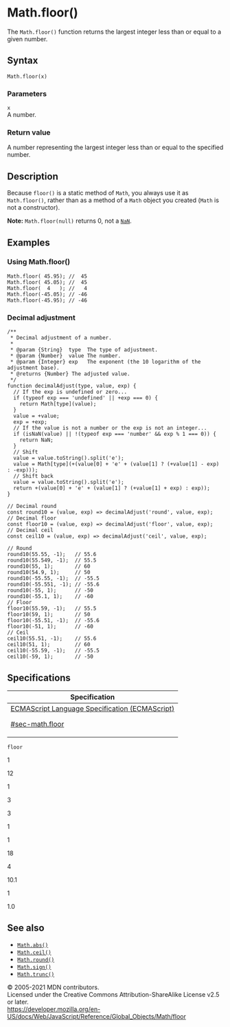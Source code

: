 # Math.floor()

The `Math.floor()` function returns the largest integer less than or equal to a given number.

## Syntax

    Math.floor(x)

### Parameters

`x`  
A number.

### Return value

A number representing the largest integer less than or equal to the specified number.

## Description

Because `floor()` is a static method of `Math`, you always use it as `Math.floor()`, rather than as a method of a `Math` object you created (`Math` is not a constructor).

**Note:** `Math.floor(null)` returns 0, not a [`NaN`](../nan).

## Examples

### Using Math.floor()

    Math.floor( 45.95); //  45
    Math.floor( 45.05); //  45
    Math.floor(  4   ); //   4
    Math.floor(-45.05); // -46
    Math.floor(-45.95); // -46

### Decimal adjustment

    /**
     * Decimal adjustment of a number.
     *
     * @param {String}  type  The type of adjustment.
     * @param {Number}  value The number.
     * @param {Integer} exp   The exponent (the 10 logarithm of the adjustment base).
     * @returns {Number} The adjusted value.
     */
    function decimalAdjust(type, value, exp) {
      // If the exp is undefined or zero...
      if (typeof exp === 'undefined' || +exp === 0) {
        return Math[type](value);
      }
      value = +value;
      exp = +exp;
      // If the value is not a number or the exp is not an integer...
      if (isNaN(value) || !(typeof exp === 'number' && exp % 1 === 0)) {
        return NaN;
      }
      // Shift
      value = value.toString().split('e');
      value = Math[type](+(value[0] + 'e' + (value[1] ? (+value[1] - exp) : -exp)));
      // Shift back
      value = value.toString().split('e');
      return +(value[0] + 'e' + (value[1] ? (+value[1] + exp) : exp));
    }

    // Decimal round
    const round10 = (value, exp) => decimalAdjust('round', value, exp);
    // Decimal floor
    const floor10 = (value, exp) => decimalAdjust('floor', value, exp);
    // Decimal ceil
    const ceil10 = (value, exp) => decimalAdjust('ceil', value, exp);

    // Round
    round10(55.55, -1);   // 55.6
    round10(55.549, -1);  // 55.5
    round10(55, 1);       // 60
    round10(54.9, 1);     // 50
    round10(-55.55, -1);  // -55.5
    round10(-55.551, -1); // -55.6
    round10(-55, 1);      // -50
    round10(-55.1, 1);    // -60
    // Floor
    floor10(55.59, -1);   // 55.5
    floor10(59, 1);       // 50
    floor10(-55.51, -1);  // -55.6
    floor10(-51, 1);      // -60
    // Ceil
    ceil10(55.51, -1);    // 55.6
    ceil10(51, 1);        // 60
    ceil10(-55.59, -1);   // -55.5
    ceil10(-59, 1);       // -50

## Specifications

<table><thead><tr class="header"><th>Specification</th></tr></thead><tbody><tr class="odd"><td><a href="https://tc39.es/ecma262/#sec-math.floor">ECMAScript Language Specification (ECMAScript) 
<br/>

<span class="small">#sec-math.floor</span></a></td></tr></tbody></table>

`floor`

1

12

1

3

3

1

1

18

4

10.1

1

1.0

## See also

-   [`Math.abs()`](abs)
-   [`Math.ceil()`](ceil)
-   [`Math.round()`](round)
-   [`Math.sign()`](sign)
-   [`Math.trunc()`](trunc)

© 2005-2021 MDN contributors.  
Licensed under the Creative Commons Attribution-ShareAlike License v2.5 or later.  
<a href="https://developer.mozilla.org/en-US/docs/Web/JavaScript/Reference/Global_Objects/Math/floor" class="_attribution-link">https://developer.mozilla.org/en-US/docs/Web/JavaScript/Reference/Global_Objects/Math/floor</a>

